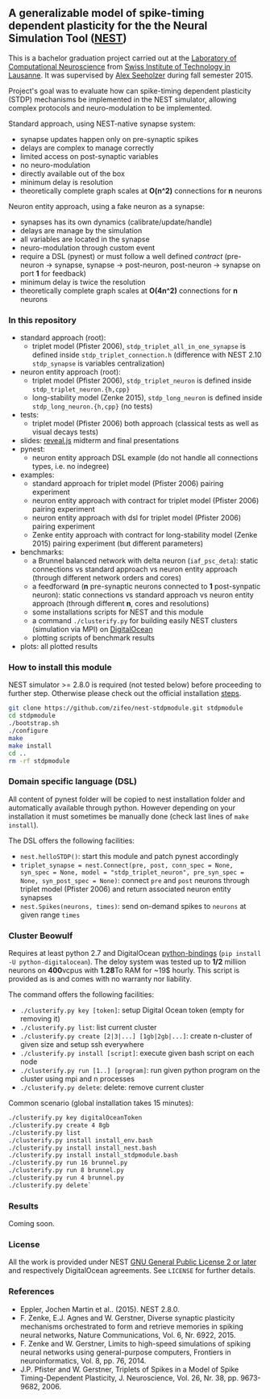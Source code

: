 ## A generalizable model of spike-timing dependent plasticity for the the Neural Simulation Tool ([NEST](https://github.com/nest/nest-simulator))

This is a bachelor graduation project carried out at the [Laboratory of Computational Neuroscience](http://lcn1.epfl.ch) 
from [Swiss Institute of Technology in Lausanne](http://www.epfl.ch). It was supervised by 
[Alex Seeholzer](https://github.com/flinz) during fall semester 2015.

Project's goal was to evaluate how can spike-timing dependent plasticity (STDP) mechanisms be implemented in the NEST 
simulator, allowing complex protocols and neuro-modulation to be implemented.

Standard approach, using NEST-native synapse system:

- synapse updates happen only on pre-synaptic spikes
- delays are complex to manage correctly
- limited access on post-synaptic variables
- no neuro-modulation
- directly available out of the box
- minimum delay is resolution
- theoretically complete graph scales at **O(n^2)** connections for **n** neurons

Neuron entity approach, using a fake neuron as a synapse:

- synapses has its own dynamics (calibrate/update/handle)
- delays are manage by the simulation
- all variables are located in the synapse
- neuro-modulation through custom event
- require a DSL (pynest) or must follow a well defined *contract* (pre-neuron -> synapse, synapse -> post-neuron, post-neuron -> synapse on port **1** for feedback)
- minimum delay is twice the resolution
- theoretically complete graph scales at **O(4n^2)** connections for **n** neurons

### In this repository

- standard approach (root): 
    - triplet model (Pfister 2006), `stdp_triplet_all_in_one_synapse` is defined inside `stdp_triplet_connection.h` (difference with NEST 2.10 `stdp_synapse` is variables centralization)
- neuron entity approach (root):
    - triplet model (Pfister 2006), `stdp_triplet_neuron` is defined inside `stdp_triplet_neuron.{h,cpp}`
    - long-stability model (Zenke 2015), `stdp_long_neuron` is defined inside `stdp_long_neuron.{h,cpp}` (no tests)
- tests:
    - triplet model (Pfister 2006) both approach (classical tests as well as visual decays tests)
- slides: [reveal.js](https://github.com/hakimel/reveal.js/) midterm and final presentations
- pynest:
    - neuron entity approach DSL example (do not handle all connections types, i.e. no indegree)
- examples:
    - standard approach for triplet model (Pfister 2006) pairing experiment
    - neuron entity approach with contract for triplet model (Pfister 2006) pairing experiment
    - neuron entity approach with dsl for triplet model (Pfister 2006) pairing experiment
    - Zenke entity approach with contract for long-stability model (Zenke 2015) pairing experiment (but different parameters)
- benchmarks:
    - a Brunnel balanced network with delta neuron (`iaf_psc_deta`): static connections vs standard approach vs neuron entity approach (through different network orders and cores)
    - a feedforward (**n** pre-synaptic neurons connected to **1** post-synpatic neuron): static connections vs standard approach vs neuron entity approach (through different **n**, cores and resolutions)
    - some installations scripts for NEST and this module
    - a command `./clusterify.py` for building easily NEST clusters (simulation via MPI) on [DigitalOcean](https://www.digitalocean.com)
    - plotting scripts of benchmark results
- plots: all plotted results
    
### How to install this module

NEST simulator >= 2.8.0 is required (not tested below) before proceeding to further step. 
Otherwise please check out the official installation [steps](http://www.nest-simulator.org/installation/).

```bash
git clone https://github.com/zifeo/nest-stdpmodule.git stdpmodule
cd stdpmodule
./bootstrap.sh
./configure
make
make install
cd ..
rm -rf stdpmodule
```

### Domain specific language (DSL)

All content of pynest folder will be copied to nest installation folder and automatically available through python.
However depending on your installation it must sometimes be manually done (check last lines of `make install`).

The DSL offers the following facilities:

- `nest.helloSTDP()`: start this module and patch pynest accordingly
- `triplet_synapse = nest.Connect(pre, post, conn_spec = None, syn_spec = None, model = "stdp_triplet_neuron", pre_syn_spec = None, syn_post_spec = None)`: connect `pre` and `post` neurons through triplet model (Pfister 2006) and return associated neuron entity synapses 
- `nest.Spikes(neurons, times)`: send on-demand spikes to `neurons` at given range `times`

### Cluster Beowulf

Requires at least python 2.7 and DigitalOcean [python-bindings](https://github.com/koalalorenzo/python-digitalocean) (`pip install -U python-digitalocean`).
The deloy system was tested up to **1/2** million neurons on **400**vcpus with **1.28**To RAM for ~19$ hourly.
This script is provided as is and comes with no warranty nor liability.

The command offers the following facilities:

- `./clusterify.py key [token]`: setup Digital Ocean token (empty for removing it)
- `./clusterify.py list`: list current cluster
- `./clusterify.py create [2|3|...] [1gb|2gb|...]`: create n-cluster of given size and setup ssh everywhere
- `./clusterify.py install [script]`: execute given bash script on each node
- `./clusterify.py run [1..] [program]`: run given python program on the cluster using mpi and n processes
- `./clusterify.py delete`: delete: remove current cluster

Common scenario (global installation takes 15 minutes):

```bash
./clusterify.py key digitalOceanToken
./clusterify.py create 4 8gb
./clusterify.py list
./clusterify.py install install_env.bash
./clusterify.py install install_nest.bash
./clusterify.py install install_stdpmodule.bash
./clusterify.py run 16 brunnel.py
./clusterify.py run 8 brunnel.py
./clusterify.py run 4 brunnel.py
./clusterify.py delete`
```

### Results

Coming soon.

### License

All the work is provided under NEST [GNU General Public License 2 or later](http://www.nest-simulator.org/license/) and respectively DigitalOcean agreements.
See `LICENSE` for further details.

### References

- Eppler, Jochen Martin et al.. (2015). NEST 2.8.0.
- F. Zenke, E.J. Agnes and W. Gerstner, Diverse synaptic plasticity mechanisms orchestrated to form and retrieve memories in spiking neural networks, Nature Communications, Vol. 6, Nr. 6922, 2015.
- F. Zenke and W. Gerstner, Limits to high-speed simulations of spiking neural networks using general-purpose computers, Frontiers in neuroinformatics, Vol. 8, pp. 76, 2014.
- J.P. Pfister and W. Gerstner, Triplets of Spikes in a Model of Spike Timing-Dependent Plasticity, J. Neuroscience, Vol. 26, Nr. 38, pp. 9673-9682, 2006.
